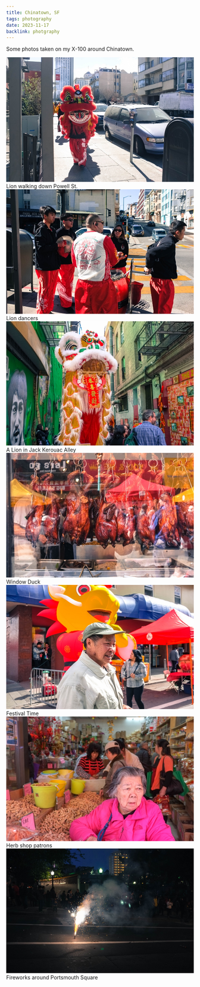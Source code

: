 ```yaml
---
title: Chinatown, SF
tags: photography
date: 2023-11-17
backlink: photgraphy
---
```


<p class='intro'>
  Some photos taken on my X-100 around Chinatown.
</p>

<div class='img'>
  <img class='img-fluid' loading="lazy" src='/images/photos/X100-chinatown/2018-02-19 12-32-10.jpg' srcset='/images/photos/X100-2018/2018-02-19 12-32-10@2x.jpg 2x' alt=''>
  <figcaption>Lion walking down Powell St.</figcaption>
</div>

<div class='img'>
  <img class='img-fluid' loading="lazy" src='/images/photos/X100-chinatown/2018-02-19 12-32-50.jpg' srcset='/images/photos/X100-2018/2018-02-19 12-32-50@2x.jpg 2x' alt=''>
  <figcaption>Lion dancers</figcaption>
</div>

<div class='img'>
  <img class='img-fluid' loading="lazy" src='/images/photos/X100-chinatown/2018-02-24 11-53-43.jpg' srcset='/images/photos/X100-2018/2018-02-24 11-53-43@2x.jpg 2x' alt=''>
  <figcaption>A Lion in Jack Kerouac Alley</figcaption>
</div>

<div class='img'>
  <img class='img-fluid' loading="lazy" src='/images/photos/X100-chinatown/2018-02-24 11-55-46.jpg' srcset='/images/photos/X100-2018/2018-02-24 11-55-46@2x.jpg 2x' alt=''>
  <figcaption>Window Duck</figcaption>
</div>

<div class='img'>
  <img class='img-fluid' loading="lazy" src='/images/photos/X100-chinatown/2018-02-24 12-05-22.jpg' srcset='/images/photos/X100-2018/2018-02-24 12-05-22@2x.jpg 2x' alt=''>
  <figcaption>Festival Time</figcaption>
</div>

<div class='img'>
  <img class='img-fluid' loading="lazy" src='/images/photos/X100-chinatown/2018-02-24 12-20-27.jpg' srcset='/images/photos/X100-2018/2018-02-24 12-20-27@2x.jpg 2x' alt=''>
  <figcaption>Herb shop patrons</figcaption>
</div>

<div class='img'>
  <img class='img-fluid' loading="lazy" src='/images/photos/X100-chinatown/2018-02-24 18-28-05.jpg' srcset='/images/photos/X100-2018/2018-02-24 18-28-05@2x.jpg 2x' alt=''>
  <figcaption>Fireworks around Portsmouth Square</figcaption>
</div>
